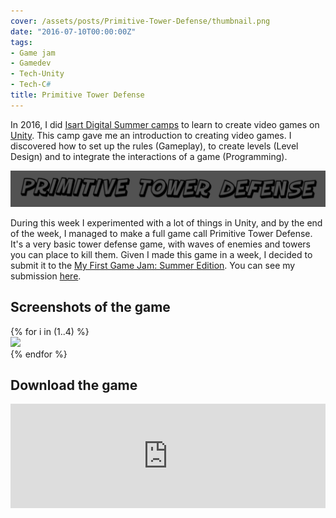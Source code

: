 ```yaml
---
cover: /assets/posts/Primitive-Tower-Defense/thumbnail.png
date: "2016-07-10T00:00:00Z"
tags:
- Game jam
- Gamedev
- Tech-Unity
- Tech-C#
title: Primitive Tower Defense
---
```


In 2016, I did [Isart Digital Summer camps](https://www.isart.com/summer-camps/video-game-creation/) to learn to create video games on [Unity](https://unity.com/).
This camp gave me an introduction to creating video games. I discovered how to set up the rules (Gameplay), to create levels (Level Design) and to integrate the interactions of a game (Programming).

![banner](/assets/posts/Primitive-Tower-Defense/banner.png)

During this week I experimented with a lot of things in Unity, and by the end of the week, I managed to make a full game call Primitive Tower Defense. It's a very basic tower defense game, with waves of enemies and towers you can place to kill them.
Given I made this game in a week, I decided to submit it to the [My First Game Jam: Summer Edition](https://itch.io/jam/my-first-game-jam-summer-2016). You can see my submission [here](https://itch.io/jam/my-first-game-jam-summer-2016/rate/75019).

## Screenshots of the game

<div class="swiper swiper-demo my-3 swiper-demo--0" style="height: auto;">
  <div class="swiper__wrapper">
  {% for i in (1..4) %}
    <div class="swiper__slide"><img class="lightbox-ignore" src="/assets/posts/Primitive-Tower-Defense/screen{{i}}.png"/></div>
  {% endfor %}
  </div>
  <div class="swiper__button swiper__button--prev fas fa-chevron-left"></div>
  <div class="swiper__button swiper__button--next fas fa-chevron-right"></div>
</div>

## Download the game

<iframe frameborder="0" src="https://itch.io/embed/75019" width="100%" height="167"><a href="https://gabrielvidal.itch.io/primitive-tower-defense">Primitive Tower Defense by Gabriel Vidal</a></iframe>

<script>
  {%- include scripts/lib/swiper.js -%}
  var SOURCES = window.TEXT_VARIABLES.sources;
  window.Lazyload.js(SOURCES.jquery, function() {
    $('.swiper-demo--0').swiper();
  });
</script>